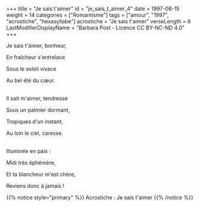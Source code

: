 +++
title = "Je sais t'aimer"
id = "je_sais_t_aimer_4"
date = 1997-08-15
weight = 14
categories = ["Romantisme"]
tags = ["amour", "1997", "acrostiche", "hexasyllabe"]
acrostiche = "Je sais t'aimer"
verseLength = 6
LastModifierDisplayName = "Barbara Post - Licence CC BY-NC-ND 4.0"
+++

Je sais t'aimer, bonheur,

En fraîcheur s'entrelace

Sous le soleil vivace

Au bel été du cœur.

 \
Il sait m'aimer, tendresse

Sous un palmier dormant,

Tropiques d'un instant,

Au loin le ciel, caresse.

 \
Illuminée en paix :

Midi très éphémère,

Et ta blancheur m'est chère,

Reviens donc à jamais !

{{% notice style="primary" %}}
Acrostiche : Je sais t'aimer
{{% /notice %}}
